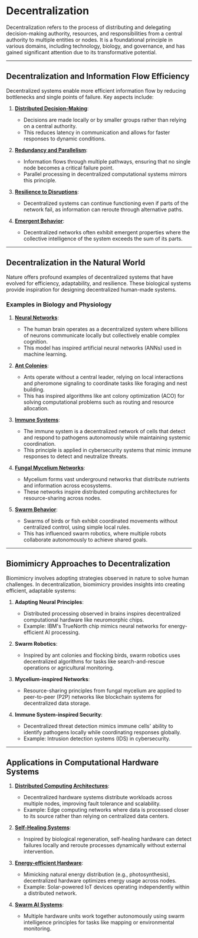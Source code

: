 # **Decentralization**

Decentralization refers to the process of distributing and delegating decision-making authority, resources, and responsibilities from a central authority to multiple entities or nodes. It is a foundational principle in various domains, including technology, biology, and governance, and has gained significant attention due to its transformative potential.

---

## **Decentralization and Information Flow Efficiency**

Decentralized systems enable more efficient information flow by reducing bottlenecks and single points of failure. Key aspects include:

1. **[Distributed Decision-Making](/literary_products/joes_notes/GOVERNANCE_DECENTRALIZATION.md)**:
   - Decisions are made locally or by smaller groups rather than relying on a central authority.
   - This reduces latency in communication and allows for faster responses to dynamic conditions.

2. **[Redundancy and Parallelism](/literary_products/joes_notes/SCALABLE_SYSTEMS.md)**:
   - Information flows through multiple pathways, ensuring that no single node becomes a critical failure point.
   - Parallel processing in decentralized computational systems mirrors this principle.

3. **[Resilience to Disruptions](/literary_products/joes_notes/RESILIENCE.md)**:
   - Decentralized systems can continue functioning even if parts of the network fail, as information can reroute through alternative paths.

4. **[Emergent Behavior](/literary_products/joes_notes/EMERGENT_BEHAVIOR.md)**:
   - Decentralized networks often exhibit emergent properties where the collective intelligence of the system exceeds the sum of its parts.

---

## **Decentralization in the Natural World**

Nature offers profound examples of decentralized systems that have evolved for efficiency, adaptability, and resilience. These biological systems provide inspiration for designing decentralized human-made systems.

### **Examples in Biology and Physiology**
1. **[Neural Networks](/literary_products/joes_notes/NEURAL_NETWORKS.md)**:
   - The human brain operates as a decentralized system where billions of neurons communicate locally but collectively enable complex cognition.
   - This model has inspired artificial neural networks (ANNs) used in machine learning.

2. **[Ant Colonies](/literary_products/joes_notes/ANT_COLONIES.md)**:
   - Ants operate without a central leader, relying on local interactions and pheromone signaling to coordinate tasks like foraging and nest building.
   - This has inspired algorithms like ant colony optimization (ACO) for solving computational problems such as routing and resource allocation.

3. **[Immune Systems](/literary_products/joes_notes/IMMUNE_SYSTEM.md)**:
   - The immune system is a decentralized network of cells that detect and respond to pathogens autonomously while maintaining systemic coordination.
   - This principle is applied in cybersecurity systems that mimic immune responses to detect and neutralize threats.

4. **[Fungal Mycelium Networks](/literary_products/joes_notes/MYCELIUM_NETWORKS.md)**:
   - Mycelium forms vast underground networks that distribute nutrients and information across ecosystems.
   - These networks inspire distributed computing architectures for resource-sharing across nodes.

5. **[Swarm Behavior](/literary_products/joes_notes/SWARM_BEHAVIOR.md)**:
   - Swarms of birds or fish exhibit coordinated movements without centralized control, using simple local rules.
   - This has influenced swarm robotics, where multiple robots collaborate autonomously to achieve shared goals.

---

## **Biomimicry Approaches to Decentralization**

Biomimicry involves adopting strategies observed in nature to solve human challenges. In decentralization, biomimicry provides insights into creating efficient, adaptable systems:

1. **Adapting Neural Principles**:
   - Distributed processing observed in brains inspires decentralized computational hardware like neuromorphic chips.
   - Example: IBM's TrueNorth chip mimics neural networks for energy-efficient AI processing.

2. **Swarm Robotics**:
   - Inspired by ant colonies and flocking birds, swarm robotics uses decentralized algorithms for tasks like search-and-rescue operations or agricultural monitoring.

3. **Mycelium-inspired Networks**:
   - Resource-sharing principles from fungal mycelium are applied to peer-to-peer (P2P) networks like blockchain systems for decentralized data storage.

4. **Immune System-inspired Security**:
   - Decentralized threat detection mimics immune cells' ability to identify pathogens locally while coordinating responses globally.
   - Example: Intrusion detection systems (IDS) in cybersecurity.

---

## **Applications in Computational Hardware Systems**

1. **[Distributed Computing Architectures](/literary_products/joes_notes/DISTRIBUTED_COMPUTING.md)**:
   - Decentralized hardware systems distribute workloads across multiple nodes, improving fault tolerance and scalability.
   - Example: Edge computing networks where data is processed closer to its source rather than relying on centralized data centers.

2. **[Self-Healing Systems](/literary_products/joes_notes/SELF_HEALING_SYSTEMS.md)**:
   - Inspired by biological regeneration, self-healing hardware can detect failures locally and reroute processes dynamically without external intervention.

3. **[Energy-efficient Hardware](/literary_products/joes_notes/ENERGY_EFFICIENCY.md)**:
   - Mimicking natural energy distribution (e.g., photosynthesis), decentralized hardware optimizes energy usage across nodes.
   - Example: Solar-powered IoT devices operating independently within a distributed network.

4. **[Swarm AI Systems](/literary_products/joes_notes/SWARM_AI_SYSTEMS.md)**:
   - Multiple hardware units work together autonomously using swarm intelligence principles for tasks like mapping or environmental monitoring.